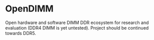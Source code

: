 # OpenDIMM

​Open hardware and software DIMM DDR ecosystem for research and evaluation (DDR4 DIMM is yet untested).
Project should be continued towards DDR5.
